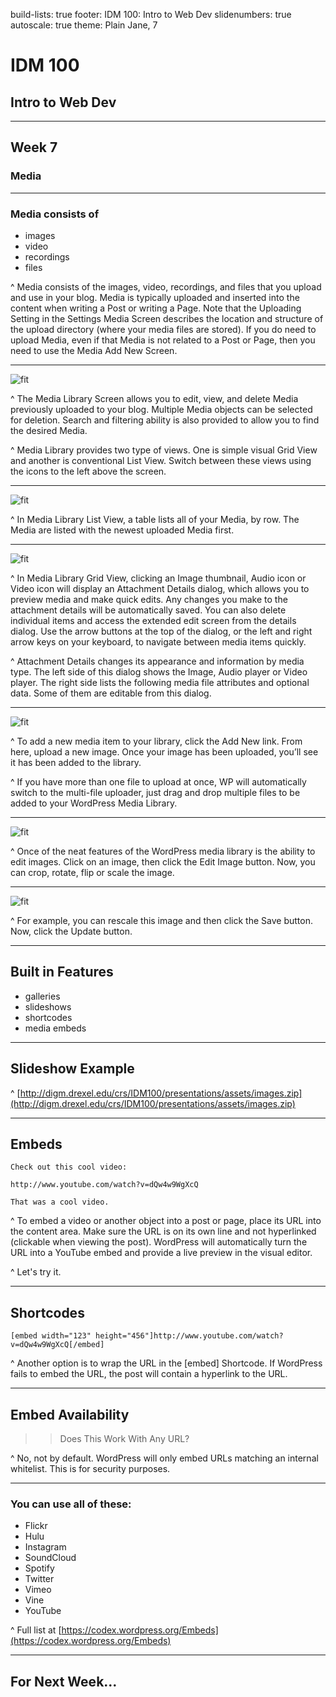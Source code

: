 build-lists: true
footer: IDM 100: Intro to Web Dev
slidenumbers: true
autoscale: true
theme: Plain Jane, 7

# IDM 100
## Intro to Web Dev

---

## Week 7

### Media

---

### Media consists of

- images
- video
- recordings
- files

^ Media consists of the images, video, recordings, and files that you upload and use in your blog. Media is typically uploaded and inserted into the content when writing a Post or writing a Page. Note that the Uploading Setting in the Settings Media Screen describes the location and structure of the upload directory (where your media files are stored). If you do need to upload Media, even if that Media is not related to a Post or Page, then you need to use the Media Add New Screen.

---

![fit](http://digm.drexel.edu/crs/IDM100/presentations/images/06-wordpress-media.005.jpg)

^ The Media Library Screen allows you to edit, view, and delete Media previously uploaded to your blog. Multiple Media objects can be selected for deletion. Search and filtering ability is also provided to allow you to find the desired Media.

^ Media Library provides two type of views. One is simple visual Grid View and another is conventional List View. Switch between these views using the icons to the left above the screen.

---

![fit](http://digm.drexel.edu/crs/IDM100/presentations/images/06-wordpress-media.009.jpg)

^ In Media Library List View, a table lists all of your Media, by row. The Media are listed with the newest uploaded Media first.

---

![fit](http://digm.drexel.edu/crs/IDM100/presentations/images/06-wordpress-media.007.jpg)

^ In Media Library Grid View, clicking an Image thumbnail, Audio icon or Video icon will display an Attachment Details dialog, which allows you to preview media and make quick edits. Any changes you make to the attachment details will be automatically saved. You can also delete individual items and access the extended edit screen from the details dialog. Use the arrow buttons at the top of the dialog, or the left and right arrow keys on your keyboard, to navigate between media items quickly.

^ Attachment Details changes its appearance and information by media type. The left side of this dialog shows the Image, Audio player or Video player. The right side lists the following media file attributes and optional data. Some of them are editable from this dialog.

---

![fit](http://digm.drexel.edu/crs/IDM100/presentations/images/06-wordpress-media.011.jpg)

^ To add a new media item to your library, click the Add New link. From here, upload a new image. Once your image has been uploaded, you’ll see it has been added to the library.

^ If you have more than one file to upload at once, WP will automatically switch to the multi-file uploader, just drag and drop multiple files to be added to your WordPress Media Library.

---

![fit](http://digm.drexel.edu/crs/IDM100/presentations/images/06-wordpress-media.013.jpg)

^ Once of the neat features of the WordPress media library is the ability to edit images. Click on an image, then click the Edit Image button. Now, you can crop, rotate, flip or scale the image.

---

![fit](http://digm.drexel.edu/crs/IDM100/presentations/images/06-wordpress-media.014.jpg)

^ For example, you can rescale this image and then click the Save button. Now, click the Update button.

---

## Built in Features

- galleries
- slideshows
- shortcodes
- media embeds

---

## Slideshow Example

^ [http://digm.drexel.edu/crs/IDM100/presentations/assets/images.zip](http://digm.drexel.edu/crs/IDM100/presentations/assets/images.zip)

---

## Embeds

```
Check out this cool video:

http://www.youtube.com/watch?v=dQw4w9WgXcQ

That was a cool video.
```

^ To embed a video or another object into a post or page, place its URL into the content area. Make sure the URL is on its own line and not hyperlinked (clickable when viewing the post). WordPress will automatically turn the URL into a YouTube embed and provide a live preview in the visual editor.

^ Let's try it.

---

## Shortcodes

```
[embed width="123" height="456"]http://www.youtube.com/watch?v=dQw4w9WgXcQ[/embed]
```

^ Another option is to wrap the URL in the [embed] Shortcode. If WordPress fails to embed the URL, the post will contain a hyperlink to the URL.

---

## Embed Availability

>> Does This Work With Any URL?

^ No, not by default. WordPress will only embed URLs matching an internal whitelist. This is for security purposes.

---

### You can use all of these:

- Flickr
- Hulu
- Instagram
- SoundCloud
- Spotify
- Twitter
- Vimeo
- Vine
- YouTube

^ Full list at [https://codex.wordpress.org/Embeds](https://codex.wordpress.org/Embeds)

---

## For Next Week...
